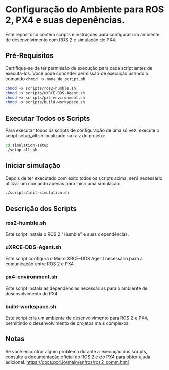 # Configuração do Ambiente para ROS 2, PX4 e suas depenências.

Este repositório contém scripts e instruções para configurar um ambiente de desenvolvimento com ROS 2 e simulação do PX4.

## Pré-Requisitos

Certifique-se de ter permissão de execução para cada script antes de executá-los. Você pode conceder permissão de execução usando o comando `chmod +x nome_do_script.sh`.

```bash
chmod +x scripts/ros2-humble.sh
chmod +x scripts/uXRCE-DDS-Agent.sh
chmod +x scripts/px4-environment.sh
chmod +x scripts/build-workspace.sh
```
## Executar Todos os Scripts
Para executar todos os scripts de configuração de uma só vez, execute o script setup_all.sh localizado na raiz do projeto:

```bash
cd simulation-setup
./setup_all.sh
```
## Iniciar simulação

Depois de ter executado com exito todos os scripts acima, será necessário utilizar um comando apenas para inicir uma simulação:
```bash
./scripts/init-simulation.sh
```

## Descrição dos Scripts
### ros2-humble.sh
Este script instala o ROS 2 "Humble" e suas dependências.

### uXRCE-DDS-Agent.sh
Este script configura o Micro XRCE-DDS Agent necessário para a comunicação entre ROS 2 e PX4.

### px4-environment.sh
Este script instala as dependências necessárias para o ambiente de desenvolvimento do PX4.

### build-workspace.sh
Este script cria um ambiente de desenvolvimento para ROS 2 e PX4, permitindo o desenvolvimento de projetos mais complexos.

## Notas
Se você encontrar algum problema durante a execução dos scripts, consulte a documentação oficial do ROS 2 e do PX4 para obter ajuda adicional.
https://docs.px4.io/main/en/ros/ros2_comm.html
